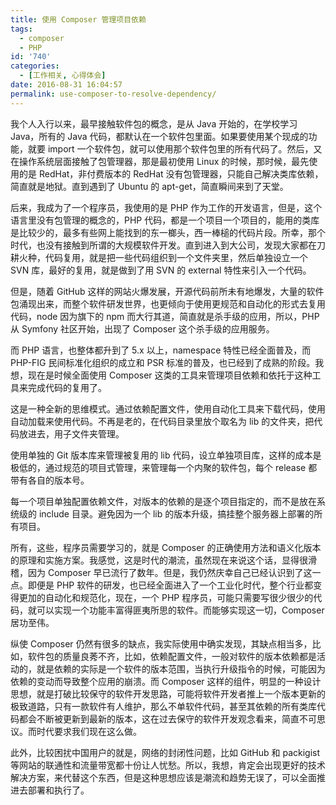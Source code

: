 ```yaml
---
title: 使用 Composer 管理项目依赖
tags:
  - composer
  - PHP
id: '740'
categories:
  - [工作相关, 心得体会]
date: 2016-08-31 16:04:57
permalink: use-composer-to-resolve-dependency/
---
```


我个人入行以来，最早接触软件包的概念，是从 Java 开始的，在学校学习 Java，所有的 Java 代码，都默认在一个软件包里面。如果要使用某个现成的功能，就要 import 一个软件包，就可以使用那个软件包里的所有代码了。然后，又在操作系统层面接触了包管理器，那是最初使用 Linux 的时候，那时候，最先使用的是 RedHat，非付费版本的 RedHat 没有包管理器，只能自己解决类库依赖，简直就是地狱。直到遇到了 Ubuntu 的 apt-get，简直瞬间来到了天堂。
<!-- more -->
后来，我成为了一个程序员，我使用的是 PHP 作为工作的开发语言，但是，这个语言里没有包管理的概念的，PHP 代码，都是一个项目一个项目的，能用的类库是比较少的，最多有些网上能找到的东一榔头，西一棒槌的代码片段。所幸，那个时代，也没有接触到所谓的大规模软件开发。直到进入到大公司，发现大家都在刀耕火种，代码复用，就是把一些代码组织到一个文件夹里，然后单独设立一个 SVN 库，最好的复用，就是做到了用 SVN 的 external 特性来引入一个代码。

但是，随着 GitHub 这样的网站火爆发展，开源代码前所未有地爆发，大量的软件包涌现出来，而整个软件研发世界，也更倾向于使用更规范和自动化的形式去复用代码，node 因为旗下的 npm 而大行其道，简直就是杀手级的应用，所以，PHP 从 Symfony 社区开始，出现了 Composer 这个杀手级的应用服务。

而 PHP 语言，也整体都升到了 5.x 以上，namespace 特性已经全面普及，而 PHP-FIG 民间标准化组织的成立和 PSR 标准的普及，也已经到了成熟的阶段。我想，现在是时候全面使用 Composer 这类的工具来管理项目依赖和依托于这种工具来完成代码的复用了。

这是一种全新的思维模式。通过依赖配置文件，使用自动化工具来下载代码，使用自动加载来使用代码。不再是老的，在代码目录里放个取名为 lib 的文件夹，把代码放进去，用子文件夹管理。

使用单独的 Git 版本库来管理被复用的 lib 代码，设立单独项目库，这样的成本是极低的，通过规范的项目式管理，来管理每一个内聚的软件包，每个 release 都带有各自的版本号。

每一个项目单独配置依赖文件，对版本的依赖的是逐个项目指定的，而不是放在系统级的 include 目录。避免因为一个 lib 的版本升级，搞挂整个服务器上部署的所有项目。

所有，这些，程序员需要学习的，就是 Composer 的正确使用方法和语义化版本的原理和实施方案。我感觉，这是时代的潮流，虽然现在来说这个话，显得很滑稽，因为 Composer 早已流行了数年。但是，我仍然庆幸自己已经认识到了这一点。即便是 PHP 软件的研发，也已经全面进入了一个工业化时代，整个行业都变得更加的自动化和规范化，现在，一个 PHP 程序员，可能只需要写很少很少的代码，就可以实现一个功能丰富得匪夷所思的软件。而能够实现这一切，Composer 居功至伟。

纵使 Composer 仍然有很多的缺点，我实际使用中确实发现，其缺点相当多，比如，软件包的质量良莠不齐，比如，依赖配置文件，一般对软件的版本依赖都是活动的，就是依赖的实际是一个软件的版本范围，当执行升级指令的时候，可能因为依赖的变动而导致整个应用的崩溃。而 Composer 这样的组件，明显的一种设计思想，就是打破比较保守的软件开发思路，可能将软件开发者推上一个版本更新的极致道路，只有一款软件有人维护，那么不单软件代码，甚至其依赖的所有类库代码都会不断被更新到最新的版本，这在过去保守的软件开发观念看来，简直不可思议。而时代要求我们现在这么做。

此外，比较困扰中国用户的就是，网络的封闭性问题，比如 GitHub 和 packigist 等网站的联通性和流量带宽都十份让人忧愁。所以，我想，肯定会出现更好的技术解决方案，来代替这个东西，但是这种思想应该是潮流和趋势无误了，可以全面推进去部署和执行了。